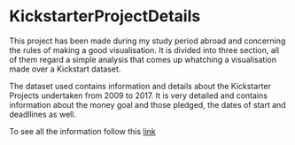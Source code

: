 # KickstarterProjectDetails
This project has been made during my study period abroad and concerning the rules of making a good visualisation. It is divided into three section, all of them regard a simple analysis that comes up whatching a visualisation made over a Kickstart dataset.

The dataset used contains information and details about the Kickstarter Projects  undertaken from 2009 to 2017. It is very detailed and contains information about  the money goal and those pledged, the dates of start and deadllines as well.

To see all the information follow this [link](https://antoniolch.github.io/KickstarterProjectDetails/)
